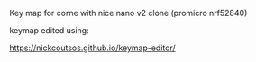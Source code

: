Key map for corne with nice nano v2 clone (promicro nrf52840)

keymap edited using:

https://nickcoutsos.github.io/keymap-editor/

